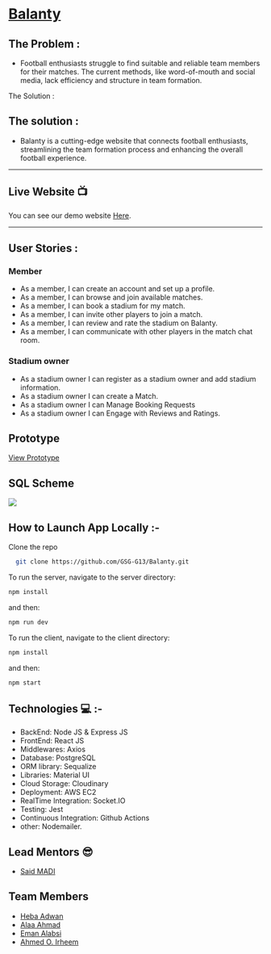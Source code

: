 
# [Balanty]()
## **The Problem** : 
- Football enthusiasts struggle to find suitable and reliable team members for their matches. The current methods, like word-of-mouth and social media, lack efficiency and structure in team formation.

The Solution :

## **The solution** : 
- Balanty is a cutting-edge website that connects football enthusiasts, streamlining the team formation process and enhancing the overall football experience.

---
## **Live Website** 📺
You can see our demo website [Here](http://3.75.142.65/).

---

## **User Stories**  : 
### Member
- As a member, I can create an account and set up a profile.
- As a member, I can browse and join available matches.
- As a member, I can book a stadium for my match.
- As a member, I can invite other players to join a match.
- As a member, I can review and rate the stadium on Balanty.
- As a member, I can communicate with other players in the match chat room.


### Stadium owner
- As a stadium owner I can register as a stadium owner and add stadium information.
- As a stadium owner I can create a Match.
- As a stadium owner I can Manage Booking Requests
- As a stadium owner I can Engage with Reviews and Ratings.

## **Prototype**
[View Prototype](https://www.figma.com/file/9sp7RCGi8lRZtMDkWyidPF/football-community?type=design&t=PqEwnnR8xFvnxz65-0)

## **SQL Scheme**
![](https://hackmd.io/_uploads/S1f4OLVw2.png)



## **How to Launch App Locally** :-

 Clone the repo
  ```sh
    git clone https://github.com/GSG-G13/Balanty.git
  ```
 To run the server, navigate to the server directory:
   ```sh
   npm install
   ```
   and then:
   ```sh
   npm run dev
   ```
 To run the client, navigate to the client directory:
   ```sh
   npm install
   ```
  and then:
   ```sh
   npm start
   ```

## **Technologies** :computer: :-

- BackEnd: Node JS & Express JS
- FrontEnd: React JS
- Middlewares: Axios
- Database: PostgreSQL
- ORM library: Sequalize
- Libraries: Material UI
- Cloud Storage: Cloudinary
- Deployment: AWS EC2
- RealTime Integration: Socket.IO
- Testing: Jest
- Continuous Integration: Github Actions
- other: Nodemailer.

## **Lead Mentors** :sunglasses:

- [Said MADI](https://github.com/Saeed99Madi)

## **Team Members** 
- [Heba Adwan](https://github.com/Heba-Adwan)
- [Alaa Ahmad](https://github.com/alaaahmade)
- [Eman Alabsi](https://github.com/Emanalabsi)
- [Ahmed O. Irheem](https://github.com/ahmedirheem)
